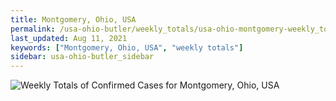```yaml
---
title: Montgomery, Ohio, USA
permalink: /usa-ohio-butler/weekly_totals/usa-ohio-montgomery-weekly_totals.html
last_updated: Aug 11, 2021
keywords: ["Montgomery, Ohio, USA", "weekly totals"]
sidebar: usa-ohio-butler_sidebar
---
```


![Weekly Totals of Confirmed Cases for Montgomery, Ohio, USA](/covid_tracker/images/graphs/usa-ohio-montgomery-weekly_totals_graph.png)
